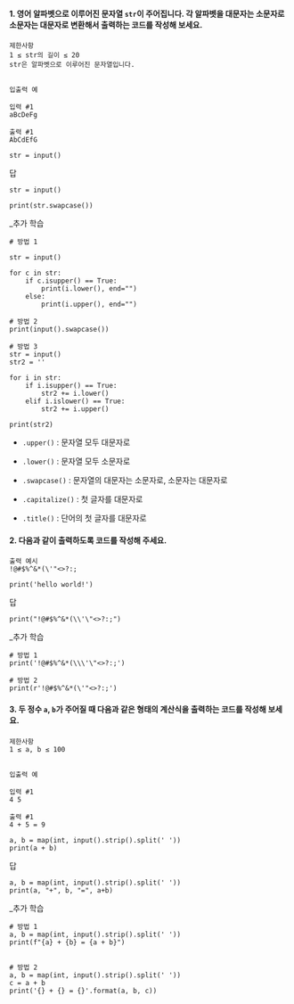 #### 1. 영어 알파벳으로 이루어진 문자열 `str`이 주어집니다. 각 알파벳을 대문자는 소문자로 소문자는 대문자로 변환해서 출력하는 코드를 작성해 보세요.

```
제한사항
1 ≤ str의 길이 ≤ 20
str은 알파벳으로 이루어진 문자열입니다.


입출력 예

입력 #1
aBcDeFg

출력 #1
AbCdEfG
```

```
str = input()
```

답

```
str = input()

print(str.swapcase())
```

_추가 학습
```
# 방법 1

str = input()

for c in str:
    if c.isupper() == True:
        print(i.lower(), end="")
    else:
        print(i.upper(), end="")

# 방법 2
print(input().swapcase())

# 방법 3
str = input()
str2 = ''

for i in str:
    if i.isupper() == True:
        str2 += i.lower()
    elif i.islower() == True:
        str2 += i.upper()

print(str2)
```

- `.upper()` : 문자열 모두 대문자로

-  `.lower()` : 문자열 모두 소문자로

-  `.swapcase()` : 문자열의 대문자는 소문자로, 소문자는 대문자로

-  `.capitalize()` : 첫 글자를 대문자로

-  `.title()` : 단어의 첫 글자를 대문자로

#### 2. 다음과 같이 출력하도록 코드를 작성해 주세요.

```
출력 예시
!@#$%^&*(\'"<>?:;
```

```
print('hello world!')
```

답
```
print("!@#$%^&*(\\'\"<>?:;")
```

_추가 학습
```
# 방법 1
print('!@#$%^&*(\\\'\"<>?:;')

# 방법 2
print(r'!@#$%^&*(\'"<>?:;')
```

#### 3. 두 정수 `a`, `b`가 주어질 때 다음과 같은 형태의 계산식을 출력하는 코드를 작성해 보세요.

```
제한사항
1 ≤ a, b ≤ 100


입출력 예

입력 #1
4 5

출력 #1
4 + 5 = 9
```

```
a, b = map(int, input().strip().split(' '))
print(a + b)
```
답

```
a, b = map(int, input().strip().split(' '))
print(a, "+", b, "=", a+b)
```

_추가 학습
```
# 방법 1
a, b = map(int, input().strip().split(' '))
print(f"{a} + {b} = {a + b}")


# 방법 2
a, b = map(int, input().strip().split(' '))
c = a + b
print('{} + {} = {}'.format(a, b, c))
```